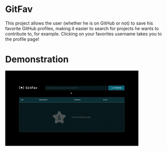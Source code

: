 
# GitFav

This project allows the user (whether he is on GitHub or not) to save his favorite GitHub profiles, making it easier to search for projects he wants to contribute to, for example. Clicking on your favorites username takes you to the profile page!

# Demonstration

<img src="./assets/gitfav.gif">
